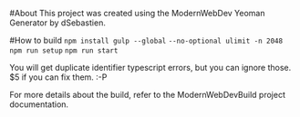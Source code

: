 #About
This project was created using the ModernWebDev Yeoman Generator by dSebastien.

#How to build
`npm install gulp --global`
`--no-optional ulimit -n 2048`
`npm run setup`
`npm run start`

You will get duplicate identifier typescript errors, but you can ignore those.
$5 if you can fix them. :-P

For more details about the build, refer to the ModernWebDevBuild project documentation.
